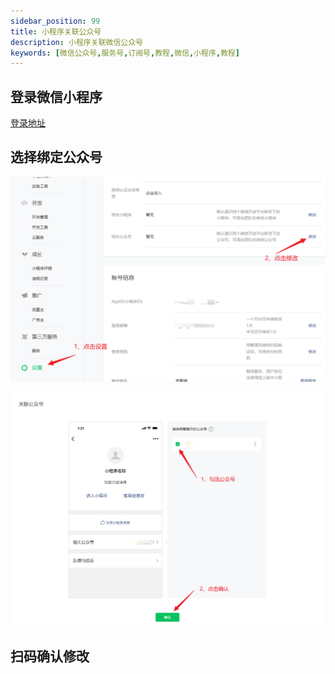 ```yaml
---
sidebar_position: 99
title: 小程序关联公众号
description: 小程序关联微信公众号
keywords: [微信公众号,服务号,订阅号,教程,微信,小程序,教程]
---
```


## 登录微信小程序

[登录地址](https://mp.weixin.qq.com/)

## 选择绑定公众号

![微信小程序定公众号](./img/related/related1.png)

![微信小程序定公众号](./img/related/related2.png)

## 扫码确认修改